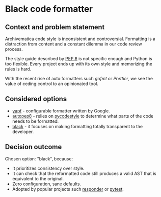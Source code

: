 # Black code formatter

## Context and problem statement

Archivematica code style is inconsistent and controversial. Formatting is a
distraction from content and a constant dilemma in our code review process.

The style guide described by [PEP 8][0] is not specific enough and Python is too
flexible. Every project ends up with its own style and memorizing the rules is
hard.

With the recent rise of auto formatters such *gofmt* or *Prettier*, we see the
value of ceding control to an opinionated tool.

## Considered options

* [yapf][1] - configurable formatter written by Google.
* [autopep8][2] - relies on [pycodestyle][3] to determine what parts of the code
  needs to be formatted.
* [black][4] - it focuses on making formatting totally transparent to the
  developer.

## Decision outcome

Chosen option: "black", because:

* It prioritizes consistency over style.
* It can check that the reformatted code still produces a valid AST that is
  equivalent to the original.
* Zero configuration, sane defaults.
* Adopted by popular projects such [responder][5] or [pytest][6].

[0]: https://www.python.org/dev/peps/pep-0008/
[1]: https://github.com/google/yapf
[2]: https://github.com/hhatto/autopep8
[3]: https://github.com/PyCQA/pycodestyle
[4]: https://github.com/ambv/black
[5]: https://github.com/kennethreitz/responder
[6]: https://github.com/pytest-dev/pytest
